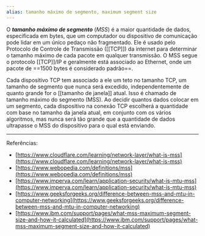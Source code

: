 ```yaml
---
alias: tamanho máximo de segmento, maximum segment size
---
```


O ***tamanho máximo de segmento*** (*MSS*) é a maior quantidade de dados, especificada em bytes, que um computador ou dispositivo de comunicação pode lidar em um único pedaço não fragmentado. Ele é usado pelo Protocolo de Controle de Transmissão ([[TCP]]) da internet para determinar o tamanho máximo de cada pacote em qualquer transmissão.
O MSS segue o protocolo [[TCP]]/IP e geralmente está associado ao Ethernet, onde um pacote de ==1500 bytes é considerado padrão==.

Cada dispositivo TCP tem associado a ele um teto no tamanho TCP, um tamanho de segmento que nunca será excedido, independentemente de quanto grande for o [[tamanho de janela]] atual. Isso é chamado de tamanho máximo do segmento (MSS). Ao decidir quantos dados colocar em um segmento, cada dispositivo na conexão TCP escolherá a quantidade com base no tamanho da janela atual, em conjunto com os vários algoritmos, mas nunca será tão grande que a quantidade de dados ultrapasse o MSS do dispositivo para o qual está enviando.

---
Referências:
- [https://www.cloudflare.com/learning/network-layer/what-is-mss](https://www.cloudflare.com/learning/network-layer/what-is-mss)
- [https://www.webopedia.com/definitions/mss](https://www.webopedia.com/definitions/mss)
- [https://www.imperva.com/learn/application-security/what-is-mtu-mss](https://www.imperva.com/learn/application-security/what-is-mtu-mss)
- [https://www.geeksforgeeks.org/difference-between-mss-and-mtu-in-computer-networking](https://www.geeksforgeeks.org/difference-between-mss-and-mtu-in-computer-networking)
- [https://www.ibm.com/support/pages/what-mss-maximum-segment-size-and-how-it-calculated](https://www.ibm.com/support/pages/what-mss-maximum-segment-size-and-how-it-calculated)